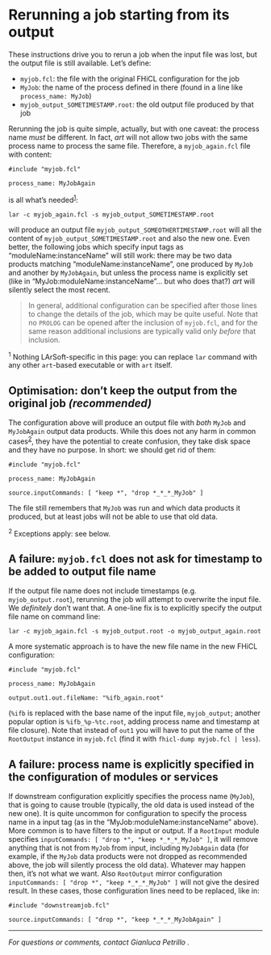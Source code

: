 Rerunning a job starting from its output
======================================================================================

These instructions drive you to rerun a job when the input file was lost, but the output file is still available.
Let’s define:

-   `myjob.fcl`: the file with the original FHiCL configuration for the job
-   `MyJob`: the name of the process defined in there (found in a line like `process_name: MyJob`)
-   `myjob_output_SOMETIMESTAMP.root`: the old output file produced by that job

Rerunning the job is quite simple, actually, but with one caveat: the process name *must* be different. In fact, *art* will not allow two jobs with the same process name to process the same file.
Therefore, a `myjob_again.fcl` file with content:

    #include "myjob.fcl" 

    process_name: MyJobAgain

is all what’s needed<sup>[1](#fn1)</sup>:

    lar -c myjob_again.fcl -s myjob_output_SOMETIMESTAMP.root

will produce an output file `myjob_output_SOMEOTHERTIMESTAMP.root` will all the content of `myjob_output_SOMETIMESTAMP.root` and also the new one. Even better, the following jobs which specify input tags as “moduleName:instanceName” will still work: there may be two data products matching “moduleName:instanceName”, one produced by `MyJob` and another by `MyJobAgain`, but unless the process name is explicitly set (like in “MyJob:moduleName:instanceName”… but who does that?) *art* will silently select the most recent.

> In general, additional configuration can be specified after those lines to change the details of the job, which may be quite useful. Note that no `PROLOG` can be opened after the inclusion of `myjob.fcl`, and for the same reason additional inclusions are typically valid only *before* that inclusion.

<sup>1</sup> Nothing LArSoft-specific in this page: you can replace `lar` command with any other `art`-based executable or with `art` itself.

Optimisation: don’t keep the output from the original job *(recommended)*
--------------------------------------------------------------------------------------------------------------------------------------------------

The configuration above will produce an output file with *both* `MyJob` and `MyJobAgain` output data products. While this does not any harm in common cases<sup>[2](#fn2)</sup>, they have the potential to create confusion, they take disk space and they have no purpose. In short: we should get rid of them:

    #include "myjob.fcl" 

    process_name: MyJobAgain

    source.inputCommands: [ "keep *", "drop *_*_*_MyJob" ]

The file still remembers that `MyJob` was run and which data products it produced, but at least jobs will not be able to use that old data.

<sup>2</sup> Exceptions apply: see below.

A failure: `myjob.fcl` does not ask for timestamp to be added to output file name
--------------------------------------------------------------------------------------------------------------------------------------------------------------------

If the output file name does not include timestamps (e.g. `myjob_output.root`), rerunning the job will attempt to overwrite the input file. We *definitely* don’t want that.
A one-line fix is to explicitly specify the output file name on command line:

    lar -c myjob_again.fcl -s myjob_output.root -o myjob_output_again.root

A more systematic approach is to have the new file name in the new FHiCL configuration:

    #include "myjob.fcl" 

    process_name: MyJobAgain

    output.out1.out.fileName: "%ifb_again.root"

(`%ifb` is replaced with the base name of the input file, `myjob_output`; another popular option is `%ifb_%p-%tc.root`, adding process name and timestamp at file closure).
Note that instead of `out1` you will have to put the name of the `RootOutput` instance in `myjob.fcl` (find it with `fhicl-dump myjob.fcl | less`).

A failure: process name is explicitly specified in the configuration of modules or services
-------------------------------------------------------------------------------------------------------------------------------------------------------------------------------------------

If downstream configuration explicitly specifies the process name (`MyJob`), that is going to cause trouble (typically, the old data is used instead of the new one).
It is quite uncommon for configuration to specify the process name in a input tag (as in the “MyJob:moduleName:instanceName” above).
More common is to have filters to the input or output. If a `RootInput` module specifies `inputCommands: [ "drop *", "keep *_*_*_MyJob" ]`, it will remove anything that is not from `MyJob` from input, including `MyJobAgain` data (for example, if the `MyJob` data products were not dropped as recommended above, the job will silently process the old data). Whatever may happen then, it’s not what we want. Also `RootOutput` mirror configuration `inputCommands: [ "drop *", "keep *_*_*_MyJob" ]` will not give the desired result.
In these cases, those configuration lines need to be replaced, like in:

    #include "downstreamjob.fcl" 

    source.inputCommands: [ "drop *", "keep *_*_*_MyJobAgain" ]

* * * * *

*For questions or comments, contact Gianluca Petrillo .*
